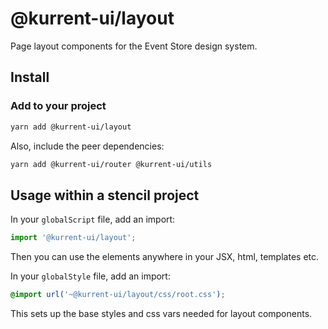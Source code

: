 # @kurrent-ui/layout

Page layout components for the Event Store design system.

## Install

### Add to your project

```sh
yarn add @kurrent-ui/layout
```

Also, include the peer dependencies:

```sh
yarn add @kurrent-ui/router @kurrent-ui/utils
```

## Usage within a stencil project

In your `globalScript` file, add an import:

```ts
import '@kurrent-ui/layout';
```

Then you can use the elements anywhere in your JSX, html, templates etc.

In your `globalStyle` file, add an import:

```css
@import url('~@kurrent-ui/layout/css/root.css');
```

This sets up the base styles and css vars needed for layout components.
